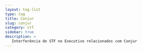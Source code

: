 ```yaml
---
layout: tag-list
type: tag
title: Conjur
slug: conjur
category: stf
sidebar: true
description: >
   Interferência do STF no Executivo relacionados com Conjur
---
```

